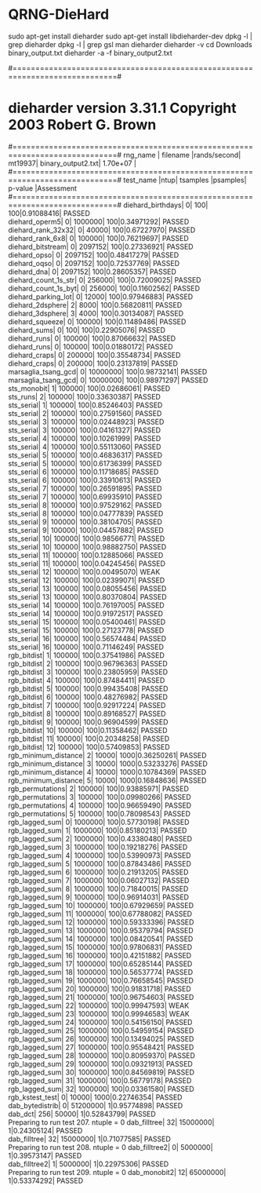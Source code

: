 # QRNG-DieHard

sudo apt-get install dieharder
sudo apt-get install libdieharder-dev
dpkg -l | grep dieharder
dpkg -l | grep gsl
man dieharder
dieharder -v
cd Downloads
binary_output.txt
dieharder -a -f binary_output2.txt

#=============================================================================#
#            dieharder version 3.31.1 Copyright 2003 Robert G. Brown          #
#=============================================================================#
   rng_name    |           filename             |rands/second|
        mt19937|              binary_output2.txt|  1.70e+07  |
#=============================================================================#
        test_name   |ntup| tsamples |psamples|  p-value |Assessment
#=============================================================================#
   diehard_birthdays|   0|       100|     100|0.91088416|  PASSED  
      diehard_operm5|   0|   1000000|     100|0.34971292|  PASSED  
  diehard_rank_32x32|   0|     40000|     100|0.67227970|  PASSED  
    diehard_rank_6x8|   0|    100000|     100|0.76219697|  PASSED  
   diehard_bitstream|   0|   2097152|     100|0.27336921|  PASSED  
        diehard_opso|   0|   2097152|     100|0.48417279|  PASSED  
        diehard_oqso|   0|   2097152|     100|0.72537769|  PASSED  
         diehard_dna|   0|   2097152|     100|0.28605357|  PASSED  
diehard_count_1s_str|   0|    256000|     100|0.72009025|  PASSED  
diehard_count_1s_byt|   0|    256000|     100|0.11602562|  PASSED  
 diehard_parking_lot|   0|     12000|     100|0.97946883|  PASSED  
    diehard_2dsphere|   2|      8000|     100|0.56820811|  PASSED  
    diehard_3dsphere|   3|      4000|     100|0.30134087|  PASSED  
     diehard_squeeze|   0|    100000|     100|0.11489486|  PASSED  
        diehard_sums|   0|       100|     100|0.22905076|  PASSED  
        diehard_runs|   0|    100000|     100|0.87066632|  PASSED  
        diehard_runs|   0|    100000|     100|0.01880172|  PASSED  
       diehard_craps|   0|    200000|     100|0.35548734|  PASSED  
       diehard_craps|   0|    200000|     100|0.23137819|  PASSED  
 marsaglia_tsang_gcd|   0|  10000000|     100|0.98732141|  PASSED  
 marsaglia_tsang_gcd|   0|  10000000|     100|0.98971297|  PASSED  
         sts_monobit|   1|    100000|     100|0.02686061|  PASSED  
            sts_runs|   2|    100000|     100|0.33630387|  PASSED  
          sts_serial|   1|    100000|     100|0.85246403|  PASSED  
          sts_serial|   2|    100000|     100|0.27591560|  PASSED  
          sts_serial|   3|    100000|     100|0.02448923|  PASSED  
          sts_serial|   3|    100000|     100|0.04161327|  PASSED  
          sts_serial|   4|    100000|     100|0.10261999|  PASSED  
          sts_serial|   4|    100000|     100|0.55113060|  PASSED  
          sts_serial|   5|    100000|     100|0.46836317|  PASSED  
          sts_serial|   5|    100000|     100|0.61736399|  PASSED  
          sts_serial|   6|    100000|     100|0.11718685|  PASSED  
          sts_serial|   6|    100000|     100|0.33910613|  PASSED  
          sts_serial|   7|    100000|     100|0.26591895|  PASSED  
          sts_serial|   7|    100000|     100|0.69935910|  PASSED  
          sts_serial|   8|    100000|     100|0.97529162|  PASSED  
          sts_serial|   8|    100000|     100|0.04777839|  PASSED  
          sts_serial|   9|    100000|     100|0.38104705|  PASSED  
          sts_serial|   9|    100000|     100|0.04457882|  PASSED  
          sts_serial|  10|    100000|     100|0.98566771|  PASSED  
          sts_serial|  10|    100000|     100|0.98882750|  PASSED  
          sts_serial|  11|    100000|     100|0.12885066|  PASSED  
          sts_serial|  11|    100000|     100|0.04245456|  PASSED  
          sts_serial|  12|    100000|     100|0.00495070|   WEAK   
          sts_serial|  12|    100000|     100|0.02399071|  PASSED  
          sts_serial|  13|    100000|     100|0.08055456|  PASSED  
          sts_serial|  13|    100000|     100|0.80370804|  PASSED  
          sts_serial|  14|    100000|     100|0.76197005|  PASSED  
          sts_serial|  14|    100000|     100|0.91972517|  PASSED  
          sts_serial|  15|    100000|     100|0.05400461|  PASSED  
          sts_serial|  15|    100000|     100|0.27123778|  PASSED  
          sts_serial|  16|    100000|     100|0.56574484|  PASSED  
          sts_serial|  16|    100000|     100|0.71146249|  PASSED  
         rgb_bitdist|   1|    100000|     100|0.37541986|  PASSED  
         rgb_bitdist|   2|    100000|     100|0.96796363|  PASSED  
         rgb_bitdist|   3|    100000|     100|0.23805959|  PASSED  
         rgb_bitdist|   4|    100000|     100|0.87484411|  PASSED  
         rgb_bitdist|   5|    100000|     100|0.99435408|  PASSED  
         rgb_bitdist|   6|    100000|     100|0.48276982|  PASSED  
         rgb_bitdist|   7|    100000|     100|0.92917224|  PASSED  
         rgb_bitdist|   8|    100000|     100|0.89168527|  PASSED  
         rgb_bitdist|   9|    100000|     100|0.96904599|  PASSED  
         rgb_bitdist|  10|    100000|     100|0.11358462|  PASSED  
         rgb_bitdist|  11|    100000|     100|0.20348258|  PASSED  
         rgb_bitdist|  12|    100000|     100|0.57409853|  PASSED  
rgb_minimum_distance|   2|     10000|    1000|0.36250261|  PASSED  
rgb_minimum_distance|   3|     10000|    1000|0.53233276|  PASSED  
rgb_minimum_distance|   4|     10000|    1000|0.10784369|  PASSED  
rgb_minimum_distance|   5|     10000|    1000|0.16848636|  PASSED  
    rgb_permutations|   2|    100000|     100|0.93885971|  PASSED  
    rgb_permutations|   3|    100000|     100|0.09980266|  PASSED  
    rgb_permutations|   4|    100000|     100|0.96659490|  PASSED  
    rgb_permutations|   5|    100000|     100|0.78098543|  PASSED  
      rgb_lagged_sum|   0|   1000000|     100|0.57730198|  PASSED  
      rgb_lagged_sum|   1|   1000000|     100|0.85180213|  PASSED  
      rgb_lagged_sum|   2|   1000000|     100|0.43380480|  PASSED  
      rgb_lagged_sum|   3|   1000000|     100|0.19218276|  PASSED  
      rgb_lagged_sum|   4|   1000000|     100|0.53990973|  PASSED  
      rgb_lagged_sum|   5|   1000000|     100|0.87843486|  PASSED  
      rgb_lagged_sum|   6|   1000000|     100|0.21913205|  PASSED  
      rgb_lagged_sum|   7|   1000000|     100|0.06027132|  PASSED  
      rgb_lagged_sum|   8|   1000000|     100|0.71840015|  PASSED  
      rgb_lagged_sum|   9|   1000000|     100|0.96914031|  PASSED  
      rgb_lagged_sum|  10|   1000000|     100|0.67929659|  PASSED  
      rgb_lagged_sum|  11|   1000000|     100|0.67788082|  PASSED  
      rgb_lagged_sum|  12|   1000000|     100|0.59333396|  PASSED  
      rgb_lagged_sum|  13|   1000000|     100|0.95379794|  PASSED  
      rgb_lagged_sum|  14|   1000000|     100|0.08420541|  PASSED  
      rgb_lagged_sum|  15|   1000000|     100|0.97806831|  PASSED  
      rgb_lagged_sum|  16|   1000000|     100|0.42151882|  PASSED  
      rgb_lagged_sum|  17|   1000000|     100|0.65285144|  PASSED  
      rgb_lagged_sum|  18|   1000000|     100|0.56537774|  PASSED  
      rgb_lagged_sum|  19|   1000000|     100|0.76658545|  PASSED  
      rgb_lagged_sum|  20|   1000000|     100|0.91831718|  PASSED  
      rgb_lagged_sum|  21|   1000000|     100|0.96754603|  PASSED  
      rgb_lagged_sum|  22|   1000000|     100|0.99947593|   WEAK   
      rgb_lagged_sum|  23|   1000000|     100|0.99946583|   WEAK   
      rgb_lagged_sum|  24|   1000000|     100|0.54156150|  PASSED  
      rgb_lagged_sum|  25|   1000000|     100|0.54959154|  PASSED  
      rgb_lagged_sum|  26|   1000000|     100|0.13494025|  PASSED  
      rgb_lagged_sum|  27|   1000000|     100|0.95548421|  PASSED  
      rgb_lagged_sum|  28|   1000000|     100|0.80959370|  PASSED  
      rgb_lagged_sum|  29|   1000000|     100|0.09321913|  PASSED  
      rgb_lagged_sum|  30|   1000000|     100|0.84569819|  PASSED  
      rgb_lagged_sum|  31|   1000000|     100|0.56779178|  PASSED  
      rgb_lagged_sum|  32|   1000000|     100|0.03361580|  PASSED  
     rgb_kstest_test|   0|     10000|    1000|0.22746354|  PASSED  
     dab_bytedistrib|   0|  51200000|       1|0.95774898|  PASSED  
             dab_dct| 256|     50000|       1|0.52843799|  PASSED  
Preparing to run test 207.  ntuple = 0
        dab_filltree|  32|  15000000|       1|0.24305124|  PASSED  
        dab_filltree|  32|  15000000|       1|0.71077585|  PASSED  
Preparing to run test 208.  ntuple = 0
       dab_filltree2|   0|   5000000|       1|0.39573147|  PASSED  
       dab_filltree2|   1|   5000000|       1|0.22975306|  PASSED  
Preparing to run test 209.  ntuple = 0
        dab_monobit2|  12|  65000000|       1|0.53374292|  PASSED 
